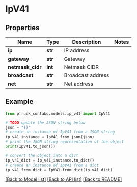 # IpV41


## Properties

Name | Type | Description | Notes
------------ | ------------- | ------------- | -------------
**ip** | **str** | IP address | 
**gateway** | **str** | Gateway | 
**netmask_cidr** | **int** | Netmask CIDR | 
**broadcast** | **str** | Broadcast address | 
**net** | **str** | Net address | 

## Example

```python
from pfruck_contabo.models.ip_v41 import IpV41

# TODO update the JSON string below
json = "{}"
# create an instance of IpV41 from a JSON string
ip_v41_instance = IpV41.from_json(json)
# print the JSON string representation of the object
print(IpV41.to_json())

# convert the object into a dict
ip_v41_dict = ip_v41_instance.to_dict()
# create an instance of IpV41 from a dict
ip_v41_from_dict = IpV41.from_dict(ip_v41_dict)
```
[[Back to Model list]](../README.md#documentation-for-models) [[Back to API list]](../README.md#documentation-for-api-endpoints) [[Back to README]](../README.md)


